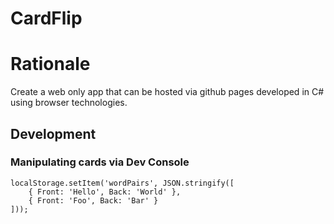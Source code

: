 # CardFlip

# Rationale
Create a web only app that can be hosted via github pages developed
in C# using browser technologies.

## Development

### Manipulating cards via Dev Console


```es6
localStorage.setItem('wordPairs', JSON.stringify([
    { Front: 'Hello', Back: 'World' },
    { Front: 'Foo', Back: 'Bar' }
]));
```
